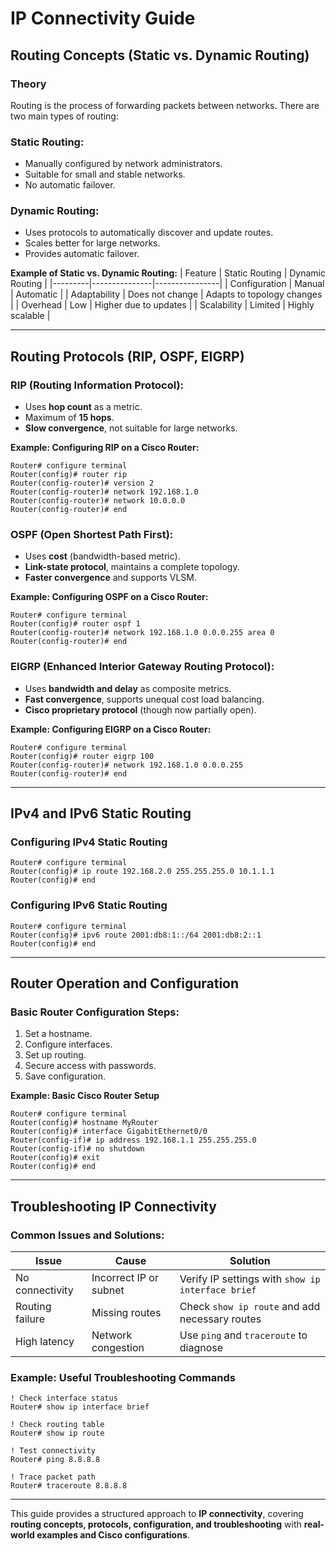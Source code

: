 # IP Connectivity Guide

## **Routing Concepts (Static vs. Dynamic Routing)**

### **Theory**
Routing is the process of forwarding packets between networks. There are two main types of routing:

### **Static Routing:**
- Manually configured by network administrators.
- Suitable for small and stable networks.
- No automatic failover.

### **Dynamic Routing:**
- Uses protocols to automatically discover and update routes.
- Scales better for large networks.
- Provides automatic failover.

**Example of Static vs. Dynamic Routing:**
| Feature | Static Routing | Dynamic Routing |
|---------|---------------|----------------|
| Configuration | Manual | Automatic |
| Adaptability | Does not change | Adapts to topology changes |
| Overhead | Low | Higher due to updates |
| Scalability | Limited | Highly scalable |

---

## **Routing Protocols (RIP, OSPF, EIGRP)**

### **RIP (Routing Information Protocol):**
- Uses **hop count** as a metric.
- Maximum of **15 hops**.
- **Slow convergence**, not suitable for large networks.

**Example: Configuring RIP on a Cisco Router:**
```cisco
Router# configure terminal
Router(config)# router rip
Router(config-router)# version 2
Router(config-router)# network 192.168.1.0
Router(config-router)# network 10.0.0.0
Router(config-router)# end
```

### **OSPF (Open Shortest Path First):**
- Uses **cost** (bandwidth-based metric).
- **Link-state protocol**, maintains a complete topology.
- **Faster convergence** and supports VLSM.

**Example: Configuring OSPF on a Cisco Router:**
```cisco
Router# configure terminal
Router(config)# router ospf 1
Router(config-router)# network 192.168.1.0 0.0.0.255 area 0
Router(config-router)# end
```

### **EIGRP (Enhanced Interior Gateway Routing Protocol):**
- Uses **bandwidth and delay** as composite metrics.
- **Fast convergence**, supports unequal cost load balancing.
- **Cisco proprietary protocol** (though now partially open).

**Example: Configuring EIGRP on a Cisco Router:**
```cisco
Router# configure terminal
Router(config)# router eigrp 100
Router(config-router)# network 192.168.1.0 0.0.0.255
Router(config-router)# end
```

---

## **IPv4 and IPv6 Static Routing**

### **Configuring IPv4 Static Routing**
```cisco
Router# configure terminal
Router(config)# ip route 192.168.2.0 255.255.255.0 10.1.1.1
Router(config)# end
```

### **Configuring IPv6 Static Routing**
```cisco
Router# configure terminal
Router(config)# ipv6 route 2001:db8:1::/64 2001:db8:2::1
Router(config)# end
```

---

## **Router Operation and Configuration**

### **Basic Router Configuration Steps:**
1. Set a hostname.
2. Configure interfaces.
3. Set up routing.
4. Secure access with passwords.
5. Save configuration.

**Example: Basic Cisco Router Setup**
```cisco
Router# configure terminal
Router(config)# hostname MyRouter
Router(config)# interface GigabitEthernet0/0
Router(config-if)# ip address 192.168.1.1 255.255.255.0
Router(config-if)# no shutdown
Router(config)# exit
Router(config)# end
```

---

## **Troubleshooting IP Connectivity**

### **Common Issues and Solutions:**
| Issue | Cause | Solution |
|--------|--------|----------|
| No connectivity | Incorrect IP or subnet | Verify IP settings with `show ip interface brief` |
| Routing failure | Missing routes | Check `show ip route` and add necessary routes |
| High latency | Network congestion | Use `ping` and `traceroute` to diagnose |

### **Example: Useful Troubleshooting Commands**
```cisco
! Check interface status
Router# show ip interface brief

! Check routing table
Router# show ip route

! Test connectivity
Router# ping 8.8.8.8

! Trace packet path
Router# traceroute 8.8.8.8
```

---

This guide provides a structured approach to **IP connectivity**, covering **routing concepts, protocols, configuration, and troubleshooting** with **real-world examples and Cisco configurations**. 

